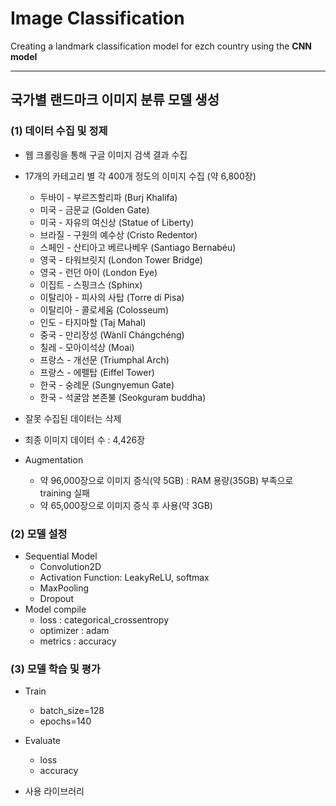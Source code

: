 # Image Classification
Creating a landmark classification model for ezch country using the **CNN model**

---
## 국가별 랜드마크 이미지 분류 모델 생성
### (1) 데이터 수집 및 정제
   * 웹 크롤링을 통해 구글 이미지 검색 결과 수집
   * 17개의 카테고리 별 각 400개 정도의 이미지 수집 (약 6,800장)
     + 두바이 - 부르즈할리파 (Burj Khalifa)
     + 미국 - 금문교 (Golden Gate)
     + 미국 - 자유의 여신상 (Statue of Liberty)
     + 브라질 - 구원의 예수상 (Cristo Redentor)
     + 스페인 - 산티아고 베르나베우 (Santiago Bernabéu)
     + 영국 - 타워브릿지 (London Tower Bridge)
     + 영국 - 런던 아이 (London Eye)
     + 이집트 - 스핑크스 (Sphinx)
     + 이탈리아 - 피사의 사탑 (Torre di Pisa)
     + 이탈리아 - 콜로세움 (Colosseum)
     + 인도 - 타지마할 (Taj Mahal)
     + 중국 - 만리장성 (Wànlĭ Chángchéng)
     + 칠레 - 모아이석상 (Moai)
     + 프랑스 - 개선문 (Triumphal Arch)
     + 프랑스 - 에펠탑 (Eiffel Tower)
     + 한국 - 숭례문 (Sungnyemun Gate)
     + 한국 - 석굴암 본존불 (Seokguram buddha)
   * 잘못 수집된 데이터는 삭제
   * 최종 이미지 데이터 수 : 4,426장

   * Augmentation
     + 약 96,000장으로 이미지 증식(약 5GB) : RAM 용량(35GB) 부족으로 training 실패
     + 약 65,000장으로 이미지 증식 후 사용(약 3GB)

### (2) 모델 설정
- Sequential Model
   * Convolution2D
   * Activation Function: LeakyReLU, softmax
   * MaxPooling
   * Dropout
- Model compile
   * loss : categorical_crossentropy
   * optimizer : adam
   * metrics : accuracy

### (3) 모델 학습 및 평가
- Train
   * batch_size=128
   * epochs=140
- Evaluate
   * loss
   * accuracy
   
- 사용 라이브러리

